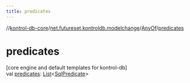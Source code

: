 ```yaml
---
title: predicates
---
```

//[kontrol-db-core](../../../index.html)/[net.futureset.kontroldb.modelchange](../index.html)/[AnyOf](index.html)/[predicates](predicates.html)



# predicates



[core engine and default templates for kontrol-db]\
val [predicates](predicates.html): [List](https://kotlinlang.org/api/latest/jvm/stdlib/kotlin.collections/-list/index.html)&lt;[SqlPredicate](../-sql-predicate/index.html)&gt;




